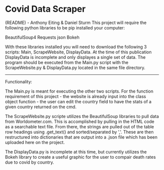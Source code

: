 # Covid Data Scraper

(README) - Anthony Eiting & Daniel Sturm
This project will require the following python libraries
to be pip installed your computer:

BeautifulSoup4
Requests
json
Bokeh

With these libraries installed you will need to download the following 3 scripts:
Main, ScrapeWebsite, DisplayData.  At the time of this publication DisplayData
is incomplete and only displayes a single set of data.  The program should be
executed from the Main.py script with the ScrapeWebsite.py & DisplayData.py
located in the same file directory.

______________
Functionality:

The Main.py is meant for executing the other two scripts.  For the function
requirement of this project - the website is already input into the class
object function - the user can edit the country field to have the stats of a
given country returned on the cmd.

The ScrapeWebsite.py scripte utilizes the BeautifulSoup libraries to pull data
from Worldometer.com.  This is accomplished by pulling in the HTML code as a 
searchable text file.  From there, the strings are pulled out of the table
row headings <td> using .get_text() and sorted/separated by ','.  These are then
restructured into dictionaries that are output into a .json file which has been
uploaded here on the project.

 
The DisplayData.py is incomplete at this time, but currently utilizes the
Bokeh library to create a useful graphic for the user to compair death rates
 due to covid by country.



